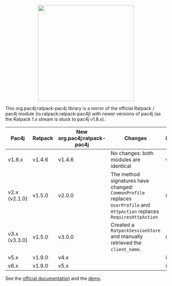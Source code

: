 <p align="center">
  <img src="https://pac4j.github.io/pac4j/img/logo-ratpack.png" width="300" />
</p>

This org.pac4j:ratpack-pac4j library is a mirror of the official Ratpack / pac4j module (io.ratpack:ratpack-pac4j) with newer versions of pac4j (as the Ratpack 1.x stream is stuck to pac4j v1.8.x).

| Pac4j         | Ratpack | New org.pac4j:ratpack-pac4j | Changes                                                                                                                   | Official io.ratpack:ratpack-pac4j |
|---------------|---------|-----------------------------|---------------------------------------------------------------------------------------------------------------------------|-----------------------------------|
| v1.8.x        | v1.4.6  | v1.4.6                      | No changes: both modules are identical                                                                                    | v1.4.6                            |
| v2.x (v2.1.0) | v1.5.0  | v2.0.0                      | The method signatures have changed: `CommonProfile` replaces `UserProfile` and `HttpAction` replaces `RequiresHttpAction` | it doesn't exist                  |
| v3.x (v3.3.0) | v1.5.0  | v3.0.0                      | Created a `RatpackSessionStore` and manually retrieved the `client_name`.                                                 | it doesn't exist                  |
| v5.x          | v1.9.0  | v4.x                        |                                                                                                                           | it doesn't exist                  |
| v6.x          | v1.9.0  | v5.x                        |                                                                                                                           | it doesn't exist                  |

See the [official documentation](https://ratpack.io/manual/1.9.0/pac4j.html#pac4j) and the [demo](https://github.com/pac4j/ratpack-pac4j-demo).
